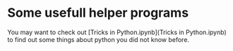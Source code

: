 # Some usefull helper programs
You may want to check out [Tricks in Python.ipynb](Tricks in Python.ipynb) to find out some things about python you did not know before.
